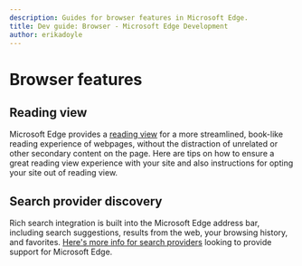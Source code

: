 ```yaml
---
description: Guides for browser features in Microsoft Edge.
title: Dev guide: Browser - Microsoft Edge Development
author: erikadoyle
---
```


# Browser features

## Reading view
Microsoft Edge provides a [reading view](./browser/reading-view.md) for a more streamlined, book-like reading experience of webpages, without the distraction of unrelated or other secondary content on the page. Here are tips on how to ensure a great reading view experience with your site and also instructions for opting your site out of reading view.

## Search provider discovery

Rich search integration is built into the Microsoft Edge address bar, including search suggestions, results from the web, your browsing history, and favorites. [Here's more info for search providers](./browser/search-provider-discovery.md) looking to provide support for Microsoft Edge.